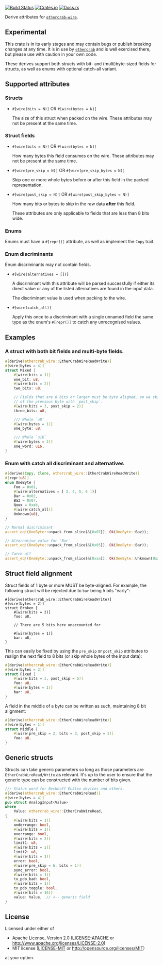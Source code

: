[![Build Status](https://circleci.com/gh/ethercrab-rs/ethercrab/tree/main.svg?style=shield)](https://circleci.com/gh/ethercrab-rs/ethercrab/tree/main)
[![Crates.io](https://img.shields.io/crates/v/ethercrab-wire-derive.svg)](https://crates.io/crates/ethercrab-wire-derive)
[![Docs.rs](https://docs.rs/ethercrab-wire-derive/badge.svg)](https://docs.rs/ethercrab-wire-derive)

Derive attributes for [`ethercrab-wire`].

## Experimental

This crate is in its early stages and may contain bugs or publish breaking changes at any time.
It is in use by [`ethercrab`] and is well exercised there, but please use with caution in your
own code.

These derives support both structs with bit- and (multi)byte-sized fields for structs, as well
as enums with optional catch-all variant.

## Supported attributes

### Structs

- `#[wire(bits = N)]` OR `#[wire(bytes = N)]`

  The size of this struct when packed on the wire. These attributes may not be present at the
  same time.

### Struct fields

- `#[wire(bits = N)]` OR `#[wire(bytes = N)]`

  How many bytes this field consumes on the wire. These attributes may not be present at the
  same time.

- `#[wire(pre_skip = N)]` OR `#[wire(pre_skip_bytes = N)]`

  Skip one or more whole bytes before or after this field in the packed representation.

- `#[wire(post_skip = N)]` OR `#[wire(post_skip_bytes = N)]`

  How many bits or bytes to skip in the raw data **after** this field.

  These attributes are only applicable to fields that are less than 8 bits wide.

### Enums

Enums must have a `#[repr()]` attribute, as well as implement the `Copy` trait.

### Enum discriminants

Enum discriminants may not contain fields.

- `#[wire(alternatives = [])]`

  A discriminant with this attribute will be parsed successfully if either its direct value or
  any of the listed alternatives are found in the input data.

  The discriminant value is used when packing _to_ the wire.

- `#[wire(catch_all)]`

  Apply this once to a discriminant with a single unnamed field the same type as the enum's
  `#[repr()]` to catch any unrecognised values.

## Examples

### A struct with both bit fields and multi-byte fields.

```rust
#[derive(ethercrab_wire::EtherCrabWireReadWrite)]
#[wire(bytes = 4)]
struct Mixed {
    #[wire(bits = 1)]
    one_bit: u8,
    #[wire(bits = 2)]
    two_bits: u8,

    // Fields that are 8 bits or larger must be byte aligned, so we skip the two remaining bits
    // of the previous byte with `post_skip`.
    #[wire(bits = 3, post_skip = 2)]
    three_bits: u8,

    /// Whole `u8`
    #[wire(bytes = 1)]
    one_byte: u8,

    /// Whole `u16`
    #[wire(bytes = 2)]
    one_word: u16,
}
```

### Enum with catch all discriminant and alternatives

```rust
#[derive(Copy, Clone, ethercrab_wire::EtherCrabWireReadWrite)]
#[repr(u8)]
enum OneByte {
    Foo = 0x01,
    #[wire(alternatives = [ 3, 4, 5, 6 ])]
    Bar = 0x02,
    Baz = 0x07,
    Quux = 0xab,
    #[wire(catch_all)]
    Unknown(u8),
}

// Normal discriminant
assert_eq!(OneByte::unpack_from_slice(&[0x07]), Ok(OneByte::Baz));

// Alternative value for `Bar`
assert_eq!(OneByte::unpack_from_slice(&[0x05]), Ok(OneByte::Bar));

// Catch all
assert_eq!(OneByte::unpack_from_slice(&[0xaa]), Ok(OneByte::Unknown(0xaa)));
```

## Struct field alignment

Struct fields of 1 byte or more MUST be byte-aligned. For example, the following struct will be
rejected due to `bar` being 5 bits "early":

```rust,compile_fail
#[derive(ethercrab_wire::EtherCrabWireReadWrite)]
#[wire(bytes = 2)]
struct Broken {
    #[wire(bits = 3)]
    foo: u8,

    // There are 5 bits here unaccounted for

    #[wire(bytes = 1)]
    bar: u8,
}
```

This can easily be fixed by using the `pre_skip` or `post_skip` attributes to realign the next
field to 8 bits (or skip whole bytes of the input data):

```rust
#[derive(ethercrab_wire::EtherCrabWireReadWrite)]
#[wire(bytes = 2)]
struct Fixed {
    #[wire(bits = 3, post_skip = 5)]
    foo: u8,
    #[wire(bytes = 1)]
    bar: u8,
}
```

A field in the middle of a byte can be written as such, maintaining 8 bit alignment:

```rust
#[derive(ethercrab_wire::EtherCrabWireReadWrite)]
#[wire(bytes = 1)]
struct Middle {
    #[wire(pre_skip = 2, bits = 3, post_skip = 3)]
    foo: u8,
}
```

## Generic structs

Structs can take generic parameters so long as those parameters are `EtherCrabWireRead/Write` as relevant.
It's up to the user to ensure that the generic type can be constructed with the number of bits given.

```rust
/// Status word for Beckhoff EL31xx devices and others.
#[derive(ethercrab_wire::EtherCrabWireRead)]
#[wire(bytes = 4)]
pub struct AnalogInput<Value>
where
    Value: ethercrab_wire::EtherCrabWireRead,
{
    #[wire(bits = 1)]
    underrange: bool,
    #[wire(bits = 1)]
    overrange: bool,
    #[wire(bits = 2)]
    limit1: u8,
    #[wire(bits = 2)]
    limit2: u8,
    #[wire(bits = 1)]
    error: bool,
    #[wire(pre_skip = 6, bits = 1)]
    sync_error: bool,
    #[wire(bits = 1)]
    tx_pdo_bad: bool,
    #[wire(bits = 1)]
    tx_pdo_toggle: bool,
    #[wire(bits = 16)]
    value: Value,  // <-- generic field
}
```

[`ethercrab`]: https://docs.rs/ethercrab
[`ethercrab-wire`]: https://docs.rs/ethercrab-wire

## License

Licensed under either of

- Apache License, Version 2.0 ([LICENSE-APACHE](LICENSE-APACHE) or
  http://www.apache.org/licenses/LICENSE-2.0)
- MIT license ([LICENSE-MIT](LICENSE-MIT) or http://opensource.org/licenses/MIT)

at your option.
